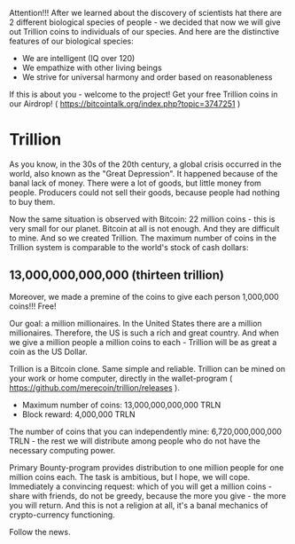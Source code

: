 Attention!!! After we learned about the discovery of scientists hat there are 2 different biological species of people - we decided that now we will give out Trillion coins to individuals of our species. And here are the distinctive features of our biological species:

- We are intelligent (IQ over 120)
- We empathize with other living beings
- We strive for universal harmony and order based on reasonableness

If this is about you - welcome to the project! Get your free Trillion coins in our Airdrop! ( https://bitcointalk.org/index.php?topic=3747251 )

Trillion
========

As you know, in the 30s of the 20th century, a global crisis occurred in the world, also known as the "Great Depression". It happened because of the banal lack of money. There were a lot of goods, but little money from people. Producers could not sell their goods, because people had nothing to buy them.

Now the same situation is observed with Bitcoin: 22 million coins - this is very small for our planet. Bitcoin at all is not enough. And they are difficult to mine. And so we created Trillion. The maximum number of coins in the Trillion system is comparable to the world's stock of cash dollars:

13,000,000,000,000 (thirteen trillion)
--------------------------------------

Moreover, we made a premine of the coins to give each person 1,000,000 coins!!! Free!

Our goal: a million millionaires. In the United States there are a million millionaires. Therefore, the US is such a rich and great country. And when we give a million people a million coins to each - Trillion will be as great a coin as the US Dollar.

Trillion is a Bitcoin clone. Same simple and reliable. Trillion can be mined on your work or home computer, directly in the wallet-program ( https://github.com/merecoin/trillion/releases ).

- Maximum number of coins: 13,000,000,000,000 TRLN
- Block reward: 4,000,000 TRLN

The number of coins that you can independently mine: 6,720,000,000,000 TRLN - the rest we will distribute among people who do not have the necessary computing power.

Primary Bounty-program provides distribution to one million people for one million coins each. The task is ambitious, but I hope, we will cope. Immediately a convincing request: which of you will get a million coins - share with friends, do not be greedy, because the more you give - the more you will return. And this is not a religion at all, it's a banal mechanics of crypto-currency functioning.

Follow the news.
